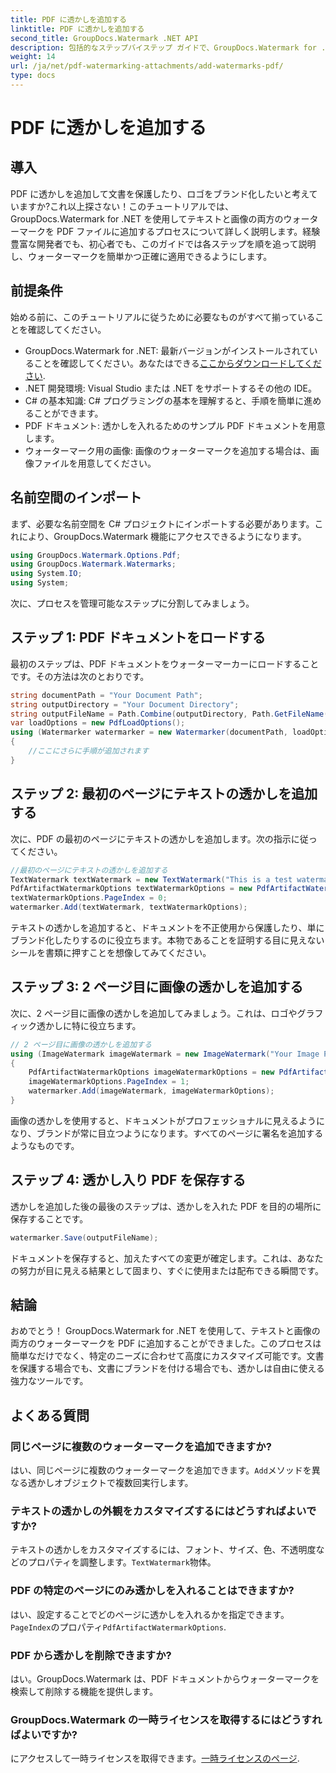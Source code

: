 ```yaml
---
title: PDF に透かしを追加する
linktitle: PDF に透かしを追加する
second_title: GroupDocs.Watermark .NET API
description: 包括的なステップバイステップ ガイドで、GroupDocs.Watermark for .NET を使用して PDF にテキストと画像の透かしを追加する方法を学びます。
weight: 14
url: /ja/net/pdf-watermarking-attachments/add-watermarks-pdf/
type: docs
---
```

# PDF に透かしを追加する

## 導入
PDF に透かしを追加して文書を保護したり、ロゴをブランド化したいと考えていますか?これ以上探さない！このチュートリアルでは、GroupDocs.Watermark for .NET を使用してテキストと画像の両方のウォーターマークを PDF ファイルに追加するプロセスについて詳しく説明します。経験豊富な開発者でも、初心者でも、このガイドでは各ステップを順を追って説明し、ウォーターマークを簡単かつ正確に適用できるようにします。
## 前提条件
始める前に、このチュートリアルに従うために必要なものがすべて揃っていることを確認してください。
-  GroupDocs.Watermark for .NET: 最新バージョンがインストールされていることを確認してください。あなたはできる[ここからダウンロードしてください](https://releases.groupdocs.com/Watermark/net/).
- .NET 開発環境: Visual Studio または .NET をサポートするその他の IDE。
- C# の基本知識: C# プログラミングの基本を理解すると、手順を簡単に進めることができます。
- PDF ドキュメント: 透かしを入れるためのサンプル PDF ドキュメントを用意します。
- ウォーターマーク用の画像: 画像のウォーターマークを追加する場合は、画像ファイルを用意してください。
## 名前空間のインポート
まず、必要な名前空間を C# プロジェクトにインポートする必要があります。これにより、GroupDocs.Watermark 機能にアクセスできるようになります。
```csharp
using GroupDocs.Watermark.Options.Pdf;
using GroupDocs.Watermark.Watermarks;
using System.IO;
using System;
```
次に、プロセスを管理可能なステップに分割してみましょう。
## ステップ 1: PDF ドキュメントをロードする
最初のステップは、PDF ドキュメントをウォーターマーカーにロードすることです。その方法は次のとおりです。
```csharp
string documentPath = "Your Document Path";
string outputDirectory = "Your Document Directory";
string outputFileName = Path.Combine(outputDirectory, Path.GetFileName(documentPath));
var loadOptions = new PdfLoadOptions();
using (Watermarker watermarker = new Watermarker(documentPath, loadOptions))
{
    //ここにさらに手順が追加されます
}
```
## ステップ 2: 最初のページにテキストの透かしを追加する
次に、PDF の最初のページにテキストの透かしを追加します。次の指示に従ってください。
```csharp
//最初のページにテキストの透かしを追加する
TextWatermark textWatermark = new TextWatermark("This is a test watermark", new Font("Arial", 8));
PdfArtifactWatermarkOptions textWatermarkOptions = new PdfArtifactWatermarkOptions();
textWatermarkOptions.PageIndex = 0;
watermarker.Add(textWatermark, textWatermarkOptions);
```

テキストの透かしを追加すると、ドキュメントを不正使用から保護したり、単にブランド化したりするのに役立ちます。本物であることを証明する目に見えないシールを書類に押すことを想像してみてください。
## ステップ 3: 2 ページ目に画像の透かしを追加する
次に、2 ページ目に画像の透かしを追加してみましょう。これは、ロゴやグラフィック透かしに特に役立ちます。
```csharp
// 2 ページ目に画像の透かしを追加する
using (ImageWatermark imageWatermark = new ImageWatermark("Your Image Path"))
{
    PdfArtifactWatermarkOptions imageWatermarkOptions = new PdfArtifactWatermarkOptions();
    imageWatermarkOptions.PageIndex = 1;
    watermarker.Add(imageWatermark, imageWatermarkOptions);
}
```

画像の透かしを使用すると、ドキュメントがプロフェッショナルに見えるようになり、ブランドが常に目立つようになります。すべてのページに署名を追加するようなものです。
## ステップ 4: 透かし入り PDF を保存する
透かしを追加した後の最後のステップは、透かしを入れた PDF を目的の場所に保存することです。
```csharp
watermarker.Save(outputFileName);
```
ドキュメントを保存すると、加えたすべての変更が確定します。これは、あなたの努力が目に見える結果として固まり、すぐに使用または配布できる瞬間です。
## 結論
おめでとう！ GroupDocs.Watermark for .NET を使用して、テキストと画像の両方のウォーターマークを PDF に追加することができました。このプロセスは簡単なだけでなく、特定のニーズに合わせて高度にカスタマイズ可能です。文書を保護する場合でも、文書にブランドを付ける場合でも、透かしは自由に使える強力なツールです。
## よくある質問
### 同じページに複数のウォーターマークを追加できますか?
はい、同じページに複数のウォーターマークを追加できます。`Add`メソッドを異なる透かしオブジェクトで複数回実行します。
### テキストの透かしの外観をカスタマイズするにはどうすればよいですか?
テキストの透かしをカスタマイズするには、フォント、サイズ、色、不透明度などのプロパティを調整します。`TextWatermark`物体。
### PDF の特定のページにのみ透かしを入れることはできますか?
はい、設定することでどのページに透かしを入れるかを指定できます。`PageIndex`のプロパティ`PdfArtifactWatermarkOptions`.
### PDF から透かしを削除できますか?
はい。GroupDocs.Watermark は、PDF ドキュメントからウォーターマークを検索して削除する機能を提供します。
### GroupDocs.Watermark の一時ライセンスを取得するにはどうすればよいですか?
にアクセスして一時ライセンスを取得できます。[一時ライセンスのページ](https://purchase.groupdocs.com/temporary-license/).